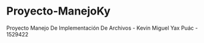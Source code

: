 # Proyecto-ManejoKy
Proyecto Manejo De Implementación De Archivos - Kevin Miguel Yax Puác - 1529422
